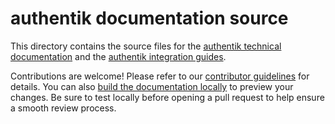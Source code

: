 # authentik documentation source

This directory contains the source files for the [authentik technical documentation](https://docs.goauthentik.io/docs?utm_source=github) and the [authentik integration guides](https://docs.goauthentik.io/integrations?utm_source=github).

Contributions are welcome! Please refer to our [contributor guidelines](https://docs.goauthentik.io/docs/developer-docs?utm_source=github) for details. You can also [build the documentation locally](https://docs.goauthentik.io/docs/developer-docs/setup/website-dev-environment?utm_source=github) to preview your changes. Be sure to test locally before opening a pull request to help ensure a smooth review process.
